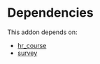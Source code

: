# Dependencies

This addon depends on:

- [hr_course](../../../../odoo-bringout-oca-hr-hr_course)
- [survey](../../../../../oca-ocb-core/odoo-bringout-oca-ocb-survey)
